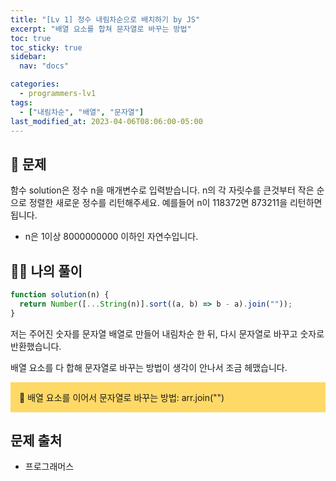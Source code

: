 ```yaml
---
title: "[Lv 1] 정수 내림차순으로 배치하기 by JS"
excerpt: "배열 요소를 합쳐 문자열로 바꾸는 방법"
toc: true
toc_sticky: true
sidebar:
  nav: "docs"

categories:
  - programmers-lv1
tags:
  - ["내림차순", "배열", "문자열"]
last_modified_at: 2023-04-06T08:06:00-05:00
---
```


## 📄 문제

함수 solution은 정수 n을 매개변수로 입력받습니다. n의 각 자릿수를 큰것부터 작은 순으로 정렬한 새로운 정수를 리턴해주세요. 예를들어 n이 118372면 873211을 리턴하면 됩니다.

- n은 1이상 8000000000 이하인 자연수입니다.

## 🙋‍♀️ 나의 풀이

```js
function solution(n) {
  return Number([...String(n)].sort((a, b) => b - a).join(""));
}
```

저는 주어진 숫자를 문자열 배열로 만들어 내림차순 한 뒤, 다시 문자열로 바꾸고 숫자로 반환했습니다.

배열 요소를 다 합해 문자열로 바꾸는 방법이 생각이 안나서 조금 헤맸습니다.

<div style="background: #FFD966; padding: 1em;">📌 배열 요소를 이어서 문자열로 바꾸는 방법: arr.join("")</div>

## 문제 출처

- 프로그래머스
